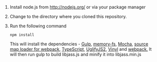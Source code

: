 1. Install node.js from http://nodejs.org/ or via your package manager

1. Change to the directory where you cloned this repository.

1. Run the following command

	```shell
	npm install
	```

	This will install the dependencies - [Gulp](http://gulpjs.com/), [memory-fs](https://github.com/webpack/memory-fs), [Mocha](http://visionmedia.github.io/mocha/), [source map loader for webpack](https://github.com/webpack/source-map-loader), [TypeScript](http://www.typescriptlang.org/), [UglifyJS2](https://github.com/mishoo/UglifyJS2), [Vinyl](https://github.com/wearefractal/vinyl) and [webpack.](http://webpack.github.io/) It will then run gulp to build libjass.js and minify it into libjass.min.js
